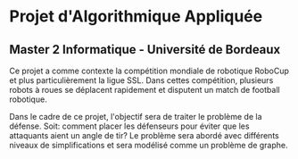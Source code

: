 # Projet d'Algorithmique Appliquée
## Master 2 Informatique - Université de Bordeaux

Ce projet a comme contexte la compétition mondiale de robotique RoboCup et plus particulièrement la ligue SSL. Dans cettes compétition, plusieurs robots à roues se déplacent rapidement et disputent un match de football robotique.

Dans le cadre de ce projet, l'objectif sera de traiter le problème de la défense. Soit: comment placer les défenseurs pour éviter que les attaquants aient un angle de tir? Le problème sera abordé avec différents niveaux de simplifications et sera modélisé comme un problème de graphe.
